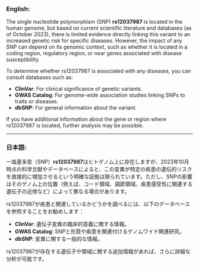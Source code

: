 ### English:
The single nucleotide polymorphism (SNP) **rs12037987** is located in the human genome, but based on current scientific literature and databases (as of October 2023), there is limited evidence directly linking this variant to an increased genetic risk for specific diseases. However, the impact of any SNP can depend on its genomic context, such as whether it is located in a coding region, regulatory region, or near genes associated with disease susceptibility.

To determine whether rs12037987 is associated with any diseases, you can consult databases such as:
- **ClinVar**: For clinical significance of genetic variants.
- **GWAS Catalog**: For genome-wide association studies linking SNPs to traits or diseases.
- **dbSNP**: For general information about the variant.

If you have additional information about the gene or region where rs12037987 is located, further analysis may be possible.

---

### 日本語:
一塩基多型（SNP）**rs12037987**はヒトゲノム上に存在しますが、2023年10月時点の科学文献やデータベースによると、この変異が特定の疾患の遺伝的リスクを直接的に増加させるという明確な証拠は限られています。ただし、SNPの影響はそのゲノム上の位置（例えば、コード領域、調節領域、疾患感受性に関連する遺伝子の近傍など）によって異なる場合があります。

rs12037987が疾患と関連しているかどうかを調べるには、以下のデータベースを参照することをお勧めします：
- **ClinVar**: 遺伝子変異の臨床的意義に関する情報。
- **GWAS Catalog**: SNPと形質や疾患を関連付けるゲノムワイド関連研究。
- **dbSNP**: 変異に関する一般的な情報。

rs12037987が存在する遺伝子や領域に関する追加情報があれば、さらに詳細な分析が可能です。